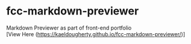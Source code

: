 # fcc-markdown-previewer
Markdown Previewer as part of front-end portfolio <br>
[View Here (https://kaeldougherty.github.io/fcc-markdown-previewer/)]
